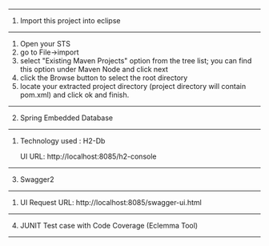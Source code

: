 ---------------------------------------
1. Import this project into eclipse
---------------------------------------
1. Open your STS
2. go to File->import
3. select "Existing Maven Projects" option from the tree list; you can find this option under Maven Node and click next
4. click the Browse button  to select the root directory
5. locate your extracted project directory (project directory will contain pom.xml) and click ok and finish.

---------------------------------------
2. Spring Embedded Database
---------------------------------------
1. Technology used : H2-Db
  
   UI URL: http://localhost:8085/h2-console

---------------------------------------
3. Swagger2 
---------------------------------------
1. UI Request URL: http://localhost:8085/swagger-ui.html


---------------------------------------
4. JUNIT Test case with Code Coverage (Eclemma Tool)
---------------------------------------